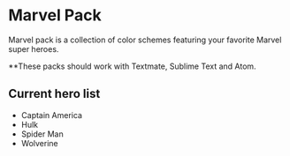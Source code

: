 # Marvel Pack

Marvel pack is a collection of color schemes featuring your favorite Marvel super heroes.

**These packs should work with Textmate, Sublime Text and Atom.

## Current hero list
* Captain America
* Hulk
* Spider Man
* Wolverine
